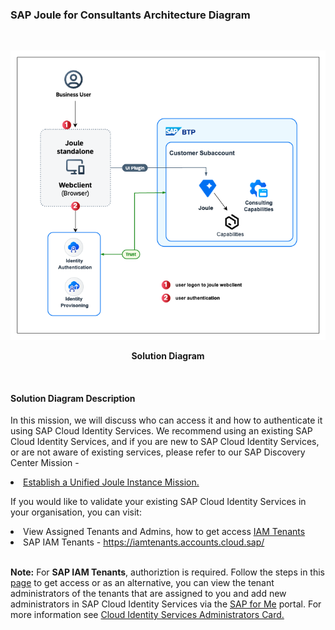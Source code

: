 ### SAP Joule for Consultants Architecture Diagram

<br>
<p align="center"> 
<img src="images/J4C.png"> 
</p>
<p align="center"> <b>Solution Diagram</b> </p>
<br>

#### Solution Diagram Description

In this mission, we will discuss who can access it and how to authenticate it using SAP Cloud Identity Services. We recommend using an existing SAP Cloud Identity Services, and if you are new to SAP Cloud Identity Services, or are not aware of existing services, please refer to our SAP Discovery Center Mission - 

<li><a href="https://discovery-center.cloud.sap/missiondetail/4538/4826/"</href>Establish a Unified Joule Instance Mission.</a></li> 

If you would like to validate your existing SAP Cloud Identity Services in your organisation, you can visit:


<li>View Assigned Tenants and Admins, how to get access <a href="https://discovery-center.cloud.sap/missiondetail/4538/4826/"</href> IAM Tenants</a></li> 

<li>SAP IAM Tenants - <a href= https://iamtenants.accounts.cloud.sap/>https://iamtenants.accounts.cloud.sap/</a> </li>
<br>

**Note:**
For **SAP IAM Tenants**, authoriztion is required. Follow the steps in this <a href="https://help.sap.com/docs/cloud-identity-services/cloud-identity-services/viewing-assigned-tenants-and-administrators">page</a> to get access or as an alternative, you can view the tenant administrators of the tenants that are assigned to you and add new administrators in SAP Cloud Identity Services via the <a href="https://help.sap.com/docs/link-disclaimer?site=https%3A%2F%2Fme.sap.com%2Fhome">SAP for Me</a> portal. For more information see <a href="https://help.sap.com/docs/link-disclaimer?site=https%3A%2F%2Fsupport.sap.com%2Fcontent%2Fs4m%2Fhelp%2Fsystems%2Fsystems%2Fdetails%2Fias.html"> Cloud Identity Services Administrators Card. </a>

